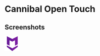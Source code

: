 Cannibal Open Touch 
=============

## Screenshots
![alt text](https://github.com/adam-p/markdown-here/raw/master/src/common/images/icon48.png "Logo Title Text 1")
